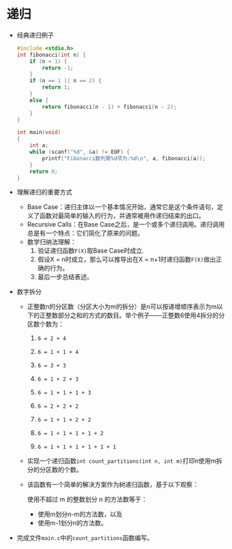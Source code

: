 # 递归

- 经典递归例子

  ```C
  #include <stdio.h>
  int fibonacci(int n) {
      if (n < 1) {
          return -1;
      }
      if (n == 1 || n == 2) {
          return 1;
      }
      else {
          return fibonacci(n - 1) + fibonacci(n - 2);
      }
  }
  
  int main(void)
  {
      int a;
      while (scanf("%d", &a) != EOF) {
          printf("Fibonacci数列第%d项为:%d\n", a, fibonacci(a));
      }
      return 0;
  }
  ```

- 理解递归的重要方式
  - Base Case：递归主体以一个基本情况开始，通常它是这个条件语句，定义了函数对最简单的输入的行为，并通常被用作递归结束的出口。
  - Recursive Calls：在Base Case之后，是一个或多个递归调用。递归调用总是有一个特点：它们简化了原来的问题。
  - 数学归纳法理解：
    1. 验证递归函数`F(X)`取Base Case时成立.
    2. 假设X = n时成立，那么可以推导出在X = n+1时递归函数`F(X)`做出正确的行为。
    3. 最后一步总结表述。

- 数字拆分

  - 正整数n的分区数（分区大小为m的拆分）是n可以按递增顺序表示为m以下的正整数部分之和的方式的数目。举个例子——正整数6使用4拆分的分区数个数为：

    1. `6 = 2 + 4`

    2. `6 = 1 + 1 + 4`

    3. `6 = 3 + 3`

    4. `6 = 1 + 2 + 3`

    5. `6 = 1 + 1 + 1 + 3`

    6. `6 = 2 + 2 + 2`

    7. `6 = 1 + 1 + 2 + 2`

    8. `6 = 1 + 1 + 1 + 1 + 2`

    9. `6 = 1 + 1 + 1 + 1 + 1 + 1`

  - 实现一个递归函数`int count_partitions(int n, int m)`打印n使用m拆分的分区数的个数。

  - 该函数有一个简单的解决方案作为树递归函数，基于以下观察：

    使用不超过 m 的整数划分 n 的方法数等于：

    - 使用m划分n-m的方法数，以及
    - 使用m-1划分n的方法数。

- 完成文件`main.c`中的`count_partitions`函数编写。